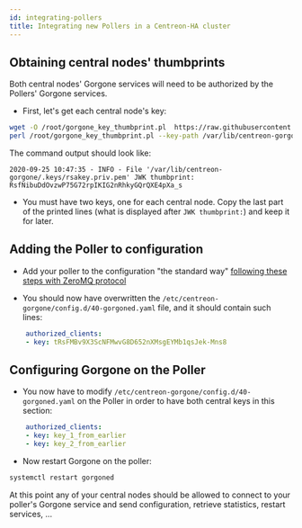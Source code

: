 ```yaml
---
id: integrating-pollers
title: Integrating new Pollers in a Centreon-HA cluster
---
```


## Obtaining central nodes' thumbprints

Both central nodes' Gorgone services will need to be authorized by the Pollers' Gorgone services. 

* First, let's get each central node's key:

```bash
wget -O /root/gorgone_key_thumbprint.pl  https://raw.githubusercontent.com/centreon/centreon-gorgone/master/contrib/gorgone_key_thumbprint.pl
perl /root/gorgone_key_thumbprint.pl --key-path /var/lib/centreon-gorgone/.keys/rsakey.priv.pem
```

The command output should look like:

```text
2020-09-25 10:47:35 - INFO - File '/var/lib/centreon-gorgone/.keys/rsakey.priv.pem' JWK thumbprint: RsfNibuDdOvzwP75G72rpIKIG2nRhkyGQrQXE4pXa_s
```

* You must have two keys, one for each central node. Copy the last part of the printed lines (what is displayed after `JWK thumbprint:`) and keep it for later.

## Adding the Poller to configuration

* Add your poller to the configuration "the standard way" [following these steps with ZeroMQ protocol](../../monitoring/monitoring-servers/add-a-poller-to-configuration.md) 

* You should now have overwritten the `/etc/centreon-gorgone/config.d/40-gorgoned.yaml` file, and it should contain such lines:

```yml
    authorized_clients:
    - key: tRsFMBv9X3ScNFMwvG8D652nXMsgEYMb1qsJek-Mns8
```

## Configuring Gorgone on the Poller

* You now have to modify `/etc/centreon-gorgone/config.d/40-gorgoned.yaml` on the Poller in order to have both central keys in this section:

```yml
    authorized_clients:
    - key: key_1_from_earlier
    - key: key_2_from_earlier
```

* Now restart Gorgone on the poller:

```bash
systemctl restart gorgoned
```

At this point any of your central nodes should be allowed to connect to your poller's Gorgone service and send configuration, retrieve statistics, restart services, ...
